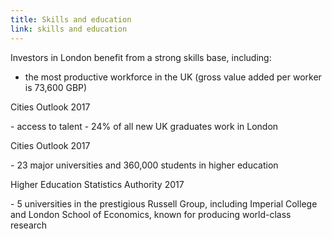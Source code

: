 ```yaml
---
title: Skills and education
link: skills and education
---
```

Investors in London benefit from a strong skills base, including:


- the most productive workforce in the UK (gross value added per worker is 73,600 GBP)
<div class="region--small-text"><p>Cities Outlook 2017</p></div>
- access to talent - 24% of all new UK graduates work in London
<div class="region--small-text"><p>Cities Outlook 2017</p></div>
- 23 major universities and 360,000 students in higher education
<div class="region--small-text"><p>Higher Education Statistics Authority 2017</p></div>
- 5 universities in the prestigious Russell Group, including Imperial College and London School of Economics, known for producing world-class research
